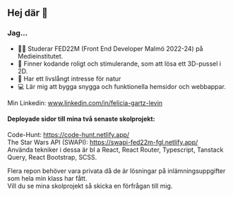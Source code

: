 ## Hej där 👋
### Jag...
- 👩‍💻 Studerar FED22M (Front End Developer Malmö 2022-24) på Medieinstitutet.
- 💜 Finner kodande roligt och stimulerande, som att lösa ett 3D-pussel i 2D.
- 🌳 Har ett livslångt intresse för natur
- 💻 Lär mig att bygga snygga och funktionella hemsidor och webbappar.

Min Linkedin: www.linkedin.com/in/felicia-gartz-levin <br>

#### Deployade sidor till mina två senaste skolprojekt:

Code-Hunt: https://code-hunt.netlify.app/<br>
The Star Wars API (SWAPI): https://swapi-fed22m-fgl.netlify.app/<br>
Använda tekniker i dessa är bl a React, React Router, Typescript, Tanstack Query, React Bootstrap, SCSS.

Flera repon behöver vara privata då de är lösningar på inlämningsuppgifter som hela min klass har fått.<br>
Vill du se mina skolprojekt så skicka en förfrågan till mig.


<!--
**FeliciaGartzLevin/FeliciaGartzLevin** is a ✨ _special_ ✨ repository because its `README.md` (this file) appears on your GitHub profile.

Here are some ideas to get you started:

- 🔭 I’m currently working on ...
- 🌱 I’m currently learning ...
- 👯 I’m looking to collaborate on ...
- 🤔 I’m looking for help with ...
- 💬 Ask me about ...
- 📫 How to reach me: ...
- 😄 Pronouns: ...
- ⚡ Fun fact: ...
-->
